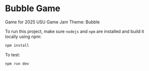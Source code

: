 # Bubble Game
Game for 2025 USU Game Jam
Theme: Bubble

<!-- sudo dnf install nodejs

npm install pixi.js
npm i pixi-viewport

npm start

https://pixijs.com/8.x/guides/basics/getting-started
https://github.com/pixi-viewport/pixi-viewport

npm install --save-dev vite
npm install --save-dev live-server

npm i pixi-viewport -->

To run this project, make sure `nodejs` and `npm` are installed and build it locally using npm:

```bash
npm install
```

To test:
```bash
npm run dev
```
